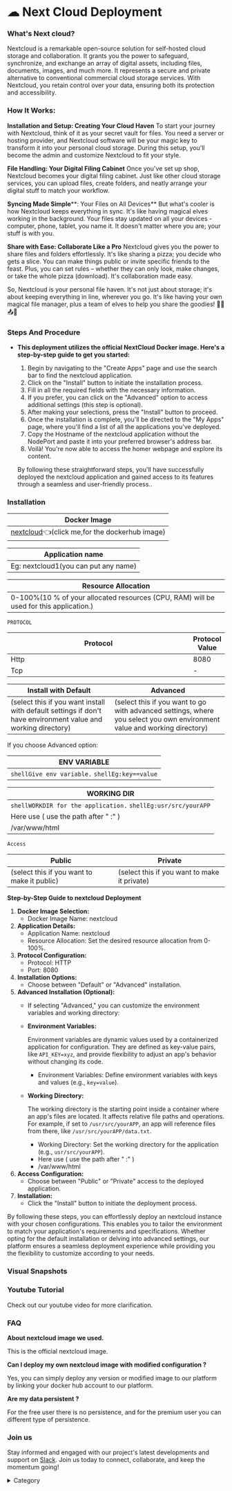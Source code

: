 

# ☁ Next Cloud Deployment

### What's Next cloud?

Nextcloud is a remarkable open-source solution for self-hosted cloud storage and collaboration. It grants you the power to safeguard, synchronize, and exchange an array of digital assets, including files, documents, images, and much more. It represents a secure and private alternative to conventional commercial cloud storage services. With Nextcloud, you retain control over your data, ensuring both its protection and accessibility.

### **How It Works:**

**Installation and Setup: Creating Your Cloud Haven** To start your journey with Nextcloud, think of it as your secret vault for files. You need a server or hosting provider, and Nextcloud software will be your magic key to transform it into your personal cloud storage. During this setup, you'll become the admin and customize Nextcloud to fit your style.

**File Handling: Your Digital Filing Cabinet** Once you've set up shop, Nextcloud becomes your digital filing cabinet. Just like other cloud storage services, you can upload files, create folders, and neatly arrange your digital stuff to match your workflow.

**Syncing Made Simple****: Your Files on All Devices** But what's cooler is how Nextcloud keeps everything in sync. It's like having magical elves working in the background. Your files stay updated on all your devices - computer, phone, tablet, you name it. It doesn't matter where you are; your stuff is with you.

**Share with Ease: Collaborate Like a Pro** Nextcloud gives you the power to share files and folders effortlessly. It's like sharing a pizza; you decide who gets a slice. You can make things public or invite specific friends to the feast. Plus, you can set rules – whether they can only look, make changes, or take the whole pizza (download). It's collaboration made easy.

So, Nextcloud is your personal file haven. It's not just about storage; it's about keeping everything in line, wherever you go. It's like having your own magical file manager, plus a team of elves to help you share the goodies! 🌟📂📤🍕

### Steps And Procedure

*   &#x20; **This deployment utilizes the official NextCloud Docker image. Here's a step-by-step guide to get you started:**

    1. Begin by navigating to the "Create Apps" page and use the search bar to find the nextcloud application.
    2. Click on the "Install" button to initiate the installation process.
    3. Fill in all the required fields with the necessary information.
    4. If you prefer, you can click on the "Advanced" option to access additional settings (this step is optional).
    5. After making your selections, press the "Install" button to proceed.
    6. Once the installation is complete, you'll be directed to the "My Apps" page, where you'll find a list of all the applications you've deployed.
    7. Copy the Hostname of the nextcloud application without the NodePort and paste it into your preferred browser's address bar.
    8. Voilà! You're now able to access the  homer webpage and explore its content.

    By following these straightforward steps, you'll have successfully deployed the nextcloud application and gained access to its features through a seamless and user-friendly process..

### Installation

| Docker Image                                                                                                                        |
| ----------------------------------------------------------------------------------------------------------------------------------- |
| [nextcloud](https://hub.docker.com/\_/nextcloud/)👈(click me,for the dockerhub image) |

| Application name                                                                                                                 |
| -------------------------------------------------------------------------------------------------------------------------------- |
| Eg: nextcloud1(you can put any name) |

| Resource Allocation                                                                                                                                                     |
| ----------------------------------------------------------------------------------------------------------------------------------------------------------------------- |
| 0-100%(10 % of your allocated resources (CPU, RAM) will be used for this application.) |

`PROTOCOL`

<table><thead><tr><th width="417">Protocol</th><th>Protocol Value</th></tr></thead><tbody><tr><td>Http</td><td>8080</td></tr><tr><td>Tcp</td><td>-</td></tr></tbody></table>

| Install with Default                                                                                                                                        | Advanced                                                                                                                                                               |
| ----------------------------------------------------------------------------------------------------------------------------------------------------------- | ---------------------------------------------------------------------------------------------------------------------------------------------------------------------- |
| (select this if you want install with default settings if don't have environment value and working directory) | (select this if you want to go with advanced settings, where you select you own environment value and working directory) |

If you choose Advanced option:

| ENV VARIABLE                                                            |
| ----------------------------------------------------------------------- |
| ```shellGive env variable.``` ```shellEg:key==value```  |

| WORKING DIR                                                                             |
| --------------------------------------------------------------------------------------- |
| ```shellWORKDIR for the application.``` ```shellEg:usr/src/yourAPP```  |
| Here use ( use the path after   " :"  )                 |
| /var/www/html                                                                           |

`Access`

| Public                                      | Private                                      |
| ------------------------------------------- | -------------------------------------------- |
| (select this if you want to make it public) | (select this if you want to make it private) |

**Step-by-Step Guide to nextcloud Deployment**

1. **Docker Image Selection:**
   * Docker Image Name: nextcloud
2. **Application Details:**
   * Application Name: nextcloud
   * Resource Allocation: Set the desired resource allocation from 0-100%.
3. **Protocol Configuration:**
   * Protocol: HTTP
   * Port: 8080
4. **Installation Options:**
   * Choose between "Default" or "Advanced" installation.
5. **Advanced Installation (Optional):**
   * If selecting "Advanced," you can customize the environment variables and working directory:
   *   **Environment Variables:**

       Environment variables are dynamic values used by a containerized application for configuration. They are defined as key-value pairs, like `API_KEY=xyz`, and provide flexibility to adjust an app's behavior without changing its code.

       * Environment Variables: Define environment variables with keys and values (e.g., `key=value`).
   *   **Working Directory:**

       The working directory is the starting point inside a container where an app's files are located. It affects relative file paths and operations. For example, if set to `/usr/src/yourAPP`, an app will reference files from there, like `/usr/src/yourAPP/data.txt`.

       * Working Directory: Set the working directory for the application (e.g., `usr/src/yourAPP`).
       * Here use ( use the path after   " :"  )
       * /var/www/html
6. **Access Configuration:**
   * Choose between "Public" or "Private" access to the deployed application.
7. **Installation:**
   * Click the "Install" button to initiate the deployment process.

By following these steps, you can effortlessly deploy an nextcloud instance with your chosen configurations. This enables you to tailor the environment to match your application's requirements and specifications. Whether opting for the default installation or delving into advanced settings, our platform ensures a seamless deployment experience while providing you the flexibility to customize according to your needs.

### Visual Snapshots





### Youtube Tutorial&#x20;

Check out our youtube video for more clarification.



### FAQ

**About nextcloud image we used.**

This is the official nextcloud image.

**Can I deploy my own nextcloud image with modified configuration ?**

Yes, you can simply deploy any version or modified image to our platform by linking your docker hub account to our platform.

**Are my data persistent ?**

For the free user there is no persistence, and for the premium user you can different type of persistence.

### Join us

Stay informed and engaged with our project's latest developments and support on [Slack](https://app.slack.com/client/T04QS32JX6E/C04QKEWE146). Join us today to connect, collaborate, and keep the momentum going!&#x20;

<details>

<summary>Category</summary>

Kubernetes, cloud computing, DevOps, cloud services, hosting platform, container orchestration, cloud infrastructure, cloud deployment, cloud management, cloud technology, cloud solutions&#x20;

</details>
